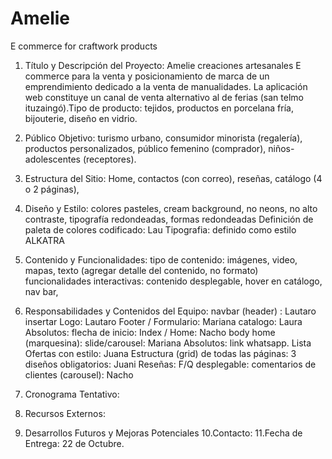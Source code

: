# Amelie
E commerce for craftwork products
1. Título y Descripción del Proyecto:
Amelie creaciones artesanales
E commerce para la venta y posicionamiento de marca de un emprendimiento dedicado a la venta de manualidades. La aplicación web constituye un canal de venta alternativo al de ferias (san telmo ituzaingó).Tipo de producto: tejidos, productos en porcelana fría, bijouterie, diseño en vidrio.
2. Público Objetivo: turismo urbano, consumidor minorista (regalería), productos personalizados, público femenino (comprador), niños-adolescentes (receptores).
3. Estructura del Sitio: Home, contactos (con correo), reseñas, catálogo (4 o 2 páginas), 
4. Diseño y Estilo: colores pasteles, cream background, no neons, no alto contraste, tipografía redondeadas, formas redondeadas
Definición de paleta de colores codificado: Lau
Tipografia: definido como estilo ALKATRA

5. Contenido y Funcionalidades: 
tipo de contenido: imágenes, video, mapas, texto (agregar detalle del contenido, no formato)
funcionalidades interactivas: contenido desplegable, hover en catálogo, nav bar, 
6. Responsabilidades y Contenidos del Equipo: 
navbar (header) : Lautaro
insertar Logo: Lautaro
Footer / Formulario: Mariana 
catalogo: Laura
Absolutos: flecha de inicio: 
Index / Home: Nacho
body home (marquesina): slide/carousel: Mariana
Absolutos: link whatsapp.
Lista Ofertas con estilo: Juana
Estructura (grid) de todas las páginas: 3 diseños obligatorios: Juani
Reseñas:
F/Q desplegable:
comentarios de clientes (carousel): Nacho





7. Cronograma Tentativo:
8. Recursos Externos: 
9. Desarrollos Futuros y Mejoras Potenciales
10.Contacto: 
11.Fecha de Entrega: 22 de Octubre.
